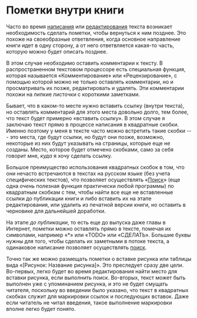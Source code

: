 
# Пометки внутри книги

Часто во время [написания](text-writing.md) или [редактирования](editing.md) текста возникает
необходимость сделать пометки, чтобы вернуться к ним позднее.  Это
похоже на своеобразные ответвления, когда основное направление книги
идет в одну сторону, а от него ответвляется какая-то часть, которую
можно будет описать позднее.

В этом случае необходимо оставить комментарии к тексту.  В
распространенном текстовом процессоре есть специальная функция,
которая называется «Комментирование» или «Рецензирование», с помощью
которой можно не только оставлять комментарии, но и просматривать их
позже, редактировать и удалять.  Эти комментарии похожи на липкие
листочки с короткими заметками.

Бывает, что в каком-то месте нужно вставить ссылку (внутри текста), но
оставлять комментарий для этого места довольно долго, тем более, что
текст будет примерно «вставить ссылку».  В этом случае я заключаю
текст прямо в процессе написания в квадратные скобки.  Именно поэтому
у меня в тексте часто можно встретить такие скобки --- это места, где
будут ссылки, но будут они позже, возможно, некоторые из них будут
указывать на страницы, которые еще не созданы.  Место, которое будет
отмечено скобками, само за себя говорит мне, *куда* я хочу сделать
ссылку.

Большое преимущество использования квадратных скобок в том, что они
нечасто встречаются в текстах на русском языке (без учета
специфических текстов), что позволяет осуществлять «[Поиск](searching.md)» (еще одна
*очень* полезная функция практически любой программы) по квадратным
скобкам с тем, чтобы найти все еще не вставленные ссылки до публикации
книги и либо вставить их на этапе редактирования, или удалить из
печатной версии книги, но оставить в черновике для дальнейшей
доработки.

На этапе *до публикации*, то есть еще до выпуска даже главы в
Интернет, пометки можно оставлять прямо в тексте, помечая их
символами, например «*» или «TODO» или «СДЕЛАТЬ».  Большие буквы нужны
для того, чтобы сделать их заметными в потоке текста, а одинаковое
написание позволяет осуществлять [поиск](searching.md).

Точно так же можно размещать пометки о вставке рисунка или таблицы
вида «[Рисунок: Название рисунка]».  Это преследует сразу две цели.
Во-первых, легко будет во время редактирования найти место для вставки
рисунка, если выполнить поиск.  Во-вторых, текст может быть выполнен
уже с упоминанием рисунка, и это не будет смущать читателя, поскольку
во введении было указано, что текст в квадратных скобках служит для
маркировки ссылок и последующих вставок.  Даже если читатель не читал
введения, такое выполнение маркировки вполне легко будет понято.
